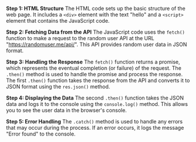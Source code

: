
**Step 1: HTML Structure**
The HTML code sets up the basic structure of the web page. It includes a `<div>` element with the text "hello" and a `<script>` element that contains the JavaScript code.

**Step 2: Fetching Data from the API**
The JavaScript code uses the `fetch()` function to make a request to the random user API at the URL "https://randomuser.me/api/". This API provides random user data in JSON format.

**Step 3: Handling the Response**
The `fetch()` function returns a promise, which represents the eventual completion (or failure) of the request. The `.then()` method is used to handle the promise and process the response. The first `.then()` function takes the response from the API and converts it to JSON format using the `res.json()` method.

**Step 4: Displaying the Data**
The second `.then()` function takes the JSON data and logs it to the console using the `console.log()` method. This allows you to see the user data in the browser's console.

**Step 5: Error Handling**
The `.catch()` method is used to handle any errors that may occur during the process. If an error occurs, it logs the message "Error found" to the console.


